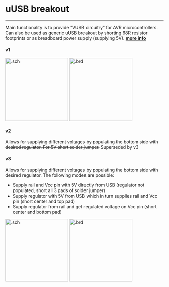 # uUSB breakout
---------------

Main functionality is to provide "VUSB circuitry" for AVR microcontrollers. Can also be used as generic uUSB breakout by shorting 68R resistor footprints or as breadboard power supply (supplying 5V).
[**more info**](https://hackaday.io/project/6332-breadboard-widgets/log/19615-uusb-breakout)

#### v1
<img src="uUSB breakout v1.sch.png" alt=".sch" height="200"> <img src="uUSB breakout v1.brd.png" alt=".brd" height="200">

#### v2
~~Allows for supplying different voltages by populating the bottom side with desired regulator. For 5V short solder jumper.~~
Superseded by v3

#### v3
Allows for supplying different voltages by populating the bottom side with desired regulator. The following modes are possible:
- Supply rail and Vcc pin with 5V directly from USB (regulator not populated, short all 3 pads of solder jumper)
- Supply regulator with 5V from USB which in turn supplies rail and Vcc pin (short center and top pad)
- Supply regulator from rail and get regulated voltage on Vcc pin (short center and bottom pad)

<img src="uUSB breakout v3.sch.png" alt=".sch" height="200"> <img src="uUSB breakout v3.brd.png" alt=".brd" height="200">
